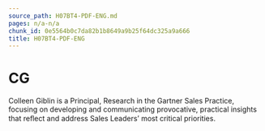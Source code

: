 ```yaml
---
source_path: H07BT4-PDF-ENG.md
pages: n/a-n/a
chunk_id: 0e5564b0c7da82b1b8649a9b25f64dc325a9a666
title: H07BT4-PDF-ENG
---
```

# CG

Colleen Giblin is a Principal, Research in the Gartner Sales Practice, focusing on developing and communicating provocative, practical insights that reﬂect and address Sales Leaders’ most critical priorities.
